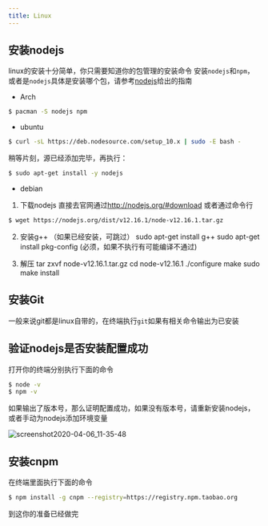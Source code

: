 ```yaml
---
title: Linux
---
```


## 安装nodejs
linux的安装十分简单，你只需要知道你的包管理的安装命令
安装`nodejs`和`npm`，或者是`nodejs`具体是安装哪个包，请参考[nodejs](https://nodejs.org/zh-cn/download/package-manager/)给出的指南

* Arch
```bash
$ pacman -S nodejs npm
```

* ubuntu
```bash
$ curl -sL https://deb.nodesource.com/setup_10.x | sudo -E bash -
```

稍等片刻，源已经添加完毕，再执行：

```bash
$ sudo apt-get install -y nodejs
```

* debian
1. 下载nodejs
直接去官网通过<http://nodejs.org/#download>
或者通过命令行
```bash
$ wget https://nodejs.org/dist/v12.16.1/node-v12.16.1.tar.gz
```

2. 安装g++ （如果已经安装，可跳过）
  sudo apt-get install g++
  sudo apt-get install pkg-config  (必须，如果不执行有可能编译不通过)

3. 解压
  tar zxvf node-v12.16.1.tar.gz
  cd node-v12.16.1
  ./configure
  make 
  sudo make install

## 安装Git
一般来说git都是linux自带的，在终端执行`git`如果有相关命令输出为已安装


## 验证nodejs是否安装配置成功

打开你的终端分别执行下面的命令

```bash
$ node -v
$ npm -v
```

如果输出了版本号，那么证明配置成功，如果没有版本号，请重新安装nodejs，或者手动为nodejs添加环境变量

![screenshot2020-04-06_11-35-48](https://cdn.jsdelivr.net/gh/mrhuanhao/cdn@master/2020/04/06/c6bb2dba4793d96ee390e7187b77a520.png)

## 安装cnpm

在终端里面执行下面的命令

```bash
$ npm install -g cnpm --registry=https://registry.npm.taobao.org
```

到这你的准备已经做完